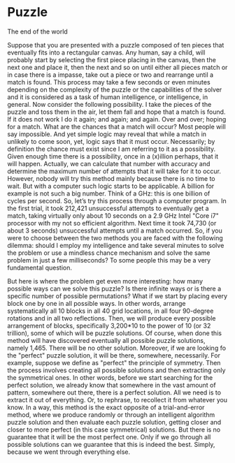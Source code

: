 # Puzzle
The end of the world

Suppose that you are presented with a puzzle composed of ten pieces that eventually fits into a rectangular canvas. Any human, say a child, will probably start by selecting the first piece placing in the canvas, then the next one and place it, then the next and so on until either all pieces match or in case there is a impasse, take out a piece or two and rearrange until a match is found. This process may take a few seconds or even minutes depending on the complexity of the puzzle or the capabilities of the solver and it is considered as a task of human intelligence, or intelligence, in general. Now consider the following possibility. I take the pieces of the puzzle and toss them in the air, let them fall and hope that a match is found. If it does not work I do it again; and again; and again. Over and over; hoping for a match. What are the chances that a match will occur? Most people will say impossible. And yet simple logic may reveal that while a match in unlikely to come soon, yet, logic says that it must occur. Necessarily; by definition the chance must exist since I am referring to it as a possibility. Given enough time there is a possibility, once in a (x)illion perhaps, that it will happen. Actually, we can calculate that number with accuracy and determine the maximum number of attempts that it will take for it to occur. However, nobody will try this method mainly because there is no time to wait. But with a computer such logic starts to be applicable. A billion for example is not such a big number. Think of a GHz: this is one billion of cycles per second. So, let’s try this process through a computer program. In the first trial, it took 212,421 unsuccessful attempts to eventually get a match, taking virtually only about 10 seconds on a 2.9 GHz Intel "Core i7" processor with my not so efficient algorithm. Next time it took 74,730 (or about 3 seconds) unsuccessful attempts until a match occurred. So, if you were to choose between the two methods you are faced with the following dilemma: should I employ my intelligence and take several minutes to solve the problem or use a mindless chance mechanism and solve the same problem in just a few milliseconds? To some people this may be a very fundamental question.

But here is where the problem get even more interesting: how many possible ways can we solve this puzzle? Is there infinite ways or is there a specific number of possible permutations? What if we start by placing every block one by one in all possible ways. In other words, arrange systematically all 10 blocks in all 40 grid locations, in all four 90-degree rotations and in all two reflections. Then, we will produce every possible arrangement of blocks, specifically 3,200*10 to the power of 10 (or 32 trillion), some of which will be puzzle solutions. Of course, when done this method will have discovered eventually all possible puzzle solutions, namely 1,465. There will be no other solution. Moreover, if we are looking fo the "perfect" puzzle solution, it will be there, somewhere, necessarily. For example, suppose we define as "perfect" the principle of symmetry. Then the process involves creating all possible solutions and then extracting only the symmetrical ones. In other words, before we start searching for the perfect solution, we already know that somewhere in the vast amount of pattern, somewhere out there, there is a perfect solution. All we need is to extract it out of everything. Or, to rephrase, to recollect it from whatever you know. In a way, this method is the exact opposite of a trial-and-error method, where we produce randomly or through an intelligent algorithm puzzle solution and then evaluate each puzzle solution, getting closer and closer to more perfect (in this case symmetrical) solutions. But there is no guarantee that it will be the most perfect one. Only if we go through all possible solutions can we guarantee that this is indeed the best. Simply, because we went through everything else.
